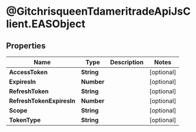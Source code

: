# @GitchrisqueenTdameritradeApiJsClient.EASObject

## Properties
Name | Type | Description | Notes
------------ | ------------- | ------------- | -------------
**AccessToken** | **String** |  | [optional] 
**ExpiresIn** | **Number** |  | [optional] 
**RefreshToken** | **String** |  | [optional] 
**RefreshTokenExpiresIn** | **Number** |  | [optional] 
**Scope** | **String** |  | [optional] 
**TokenType** | **String** |  | [optional] 
